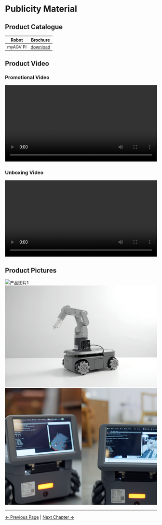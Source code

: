 # Publicity Material

## Product Catalogue

|     Robot      |                                                     Brochure                                                     |
| :------------: | :--------------------------------------------------------------------------------------------------------------: |
| myAGV Pi | [download](https://static.elephantrobotics.com/wp-content/uploads/2023/11/myAGV-Pi-2023-%E7%94%BB%E5%86%8C1.pdf) |

## Product Video

### Promotional Video

<video id="my-video" class="video-js" controls preload="auto" width="100%"
poster="" data-setup='{"aspectRatio":"16:9"}'>

<source src="https://static.elephantrobotics.com/wp-content/uploads/2023/10/1030-myAGV%E4%BA%A7%E5%93%81-%E4%B8%AD%E6%96%87.mp4"></video>

### Unboxing Video

<video id="my-video" class="video-js" controls preload="auto" width="100%"
poster="" data-setup='{"aspectRatio":"16:9"}'>

<source src="https://static.elephantrobotics.com/wp-content/uploads/2023/12/myAGV-2023%E5%BC%80%E7%AE%B1_cn.mp4"></video>

## Product Pictures

![产品图片1](../resources/8-FilesDownload/8.5/myAGV2023.png)
![产品图片2](../resources/8-FilesDownload/8.5/myAGV202303.jpg)
![产品图片3](../resources/8-FilesDownload/8.5/myAGV202308.png)

---

[← Previous Page](8.4-SystemInformation/8.4.2-Image_Burning.md) | [Next Chapter →](../9-AboutUs/README.md)
